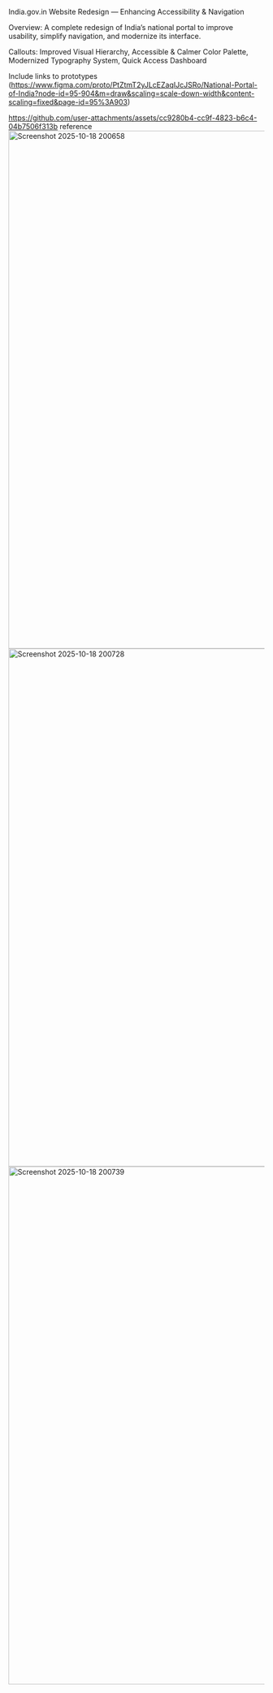 India.gov.in Website Redesign — Enhancing Accessibility & Navigation

Overview:
A complete redesign of India’s national portal to improve usability, simplify navigation, and modernize its interface.

Callouts:
Improved Visual Hierarchy, Accessible & Calmer Color Palette, Modernized Typography System, Quick Access Dashboard 

Include links to prototypes 
(https://www.figma.com/proto/PtZtmT2yJLcEZaqIJcJSRo/National-Portal-of-India?node-id=95-904&m=draw&scaling=scale-down-width&content-scaling=fixed&page-id=95%3A903)

https://github.com/user-attachments/assets/cc9280b4-cc9f-4823-b6c4-04b7506f313b
reference 
<img width="1920" height="1020" alt="Screenshot 2025-10-18 200658" src="https://github.com/user-attachments/assets/11865409-9e4f-434c-a297-683e7a9cacda" />
<img width="1920" height="1020" alt="Screenshot 2025-10-18 200728" src="https://github.com/user-attachments/assets/a2bdf194-7149-45d1-8369-57b0f7e7c95c" />
<img width="1920" height="1020" alt="Screenshot 2025-10-18 200739" src="https://github.com/user-attachments/assets/5deec3d8-6deb-4891-8e7b-2ca199145d26" />
